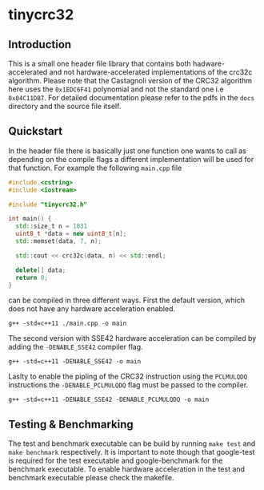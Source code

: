 # tinycrc32
## Introduction
This is a small one header file library that contains both hadware-accelerated and not hardware-accelerated implementations of the crc32c algorithm. Please note that the Castagnoli version of the CRC32 algorithm here uses the `0x1EDC6F41` polynomial and not the standard one i.e `0x04C11DB7`. For detailed documentation please refer to the pdfs in the `docs` directory and the source file itself.

## Quickstart
In the header file there is basically just one function one wants to call as depending on the compile flags a different implementation will be used for that function. For example the following `main.cpp` file
```cpp
#include <cstring>
#include <iostream>

#include "tinycrc32.h"

int main() {
  std::size_t n = 1031 
  uint8_t *data = new uint8_t[n];
  std::memset(data, 7, n);

  std::cout << crc32c(data, n) << std::endl;

  delete[] data;
  return 0;
}
```
can be compiled in three different ways. First the default version, which does not have any hardware acceleration enabled.  
```
g++ -std=c++11 ./main.cpp -o main
```  
The second version with SSE42 hardware acceleration can be compiled by adding the `-DENABLE_SSE42` compiler flag.  
```
g++ -std=c++11 -DENABLE_SSE42 -o main
```  
Laslty to enable the pipling of the CRC32 instruction using the `PCLMULQDQ` instructions the `-DENABLE_PCLMULQDQ` flag must be passed to the compiler.  
```
g++ -std=c++11 -DENABLE_SSE42 -DENABLE_PCLMULQDQ -o main
```  

## Testing & Benchmarking
The test and benchmark executable can be build by running `make test` and `make benchmark` respectively. It is important to note though that google-test is required for the test executable and google-benchmark for the benchmark executable. To enable hardware acceleration in the test and benchmark executable please check the makefile.
